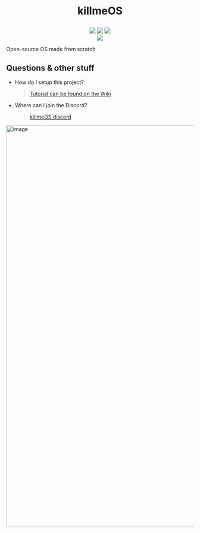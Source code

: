 # <p align="center" dir="auto">killmeOS</p>
<div align="center" dir="auto">
  <img src="https://img.shields.io/github/contributors/ivinexo1/killmeOS"></img>
  <img src="https://img.shields.io/github/commit-activity/w/ivinexo1/killmeOS"></img>
  <img src="https://img.shields.io/github/stars/ivinexo1/killmeOS"></img>
</div>

<div align="center" dir="auto">
  <img src="https://github.com/user-attachments/assets/c319f234-fbf6-473a-9af1-dc54adec1504"></img>
</div>

Open-source OS made from scratch

## Questions & other stuff
- How do I setup this project?
  > [Tutorial can be found on the Wiki](https://github.com/ivinexo1/killmeOS/wiki/Setup)
- Where can I join the Discord?
  > [killmeOS discord](http://discord.gg/cTumjQQkUp)

<img width="1920" height="1080" alt="image" src="https://github.com/user-attachments/assets/072e0721-a3fa-4b5e-a628-1a60e1012763" />
